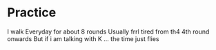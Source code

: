 # Practice
I walk Everyday for about 8 rounds
Usually frrl tired from th4 4th round onwards
But if i am talking with K ... the time just flies
